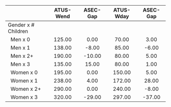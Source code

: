 
|                      |    ATUS-Wend |     ASEC-Gap |    ATUS-Wday |     ASEC-Gap |
| -------------------- | :----------: | :----------: | :----------: | :----------: |
| Gender x # Children  |              |              |              |              |
| &nbsp;&nbsp;Men x 0  |       125.00 |         0.00 |        70.00 |         3.00 |
| &nbsp;&nbsp;Men x 1  |       138.00 |        -8.00 |        85.00 |        -6.00 |
| &nbsp;&nbsp;Men x 2+ |       190.00 |       -10.00 |        80.00 |         5.00 |
| &nbsp;&nbsp;Men x 3  |       135.00 |        15.00 |        80.00 |         1.00 |
| &nbsp;&nbsp;Women x 0 |       195.00 |         0.00 |       150.00 |         5.00 |
| &nbsp;&nbsp;Women x 1 |       238.00 |         4.00 |       172.00 |        28.00 |
| &nbsp;&nbsp;Women x 2+ |       290.00 |         0.00 |       240.00 |        -8.00 |
| &nbsp;&nbsp;Women x 3 |       320.00 |       -29.00 |       297.00 |       -37.00 |

